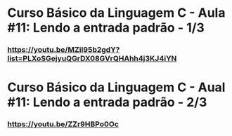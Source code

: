 # Curso Básico da Linguagem C - Aula #11: Lendo a entrada padrão - 1/3
### https://youtu.be/MZiI95b2gdY?list=PLXoSGejyuQGrDX08GVrQHAhh4j3KJ4iYN

# Curso Básico da Linguagem C - Aual #11: Lendo a entrada padrão - 2/3
### https://youtu.be/ZZr9HBPo0Oc
